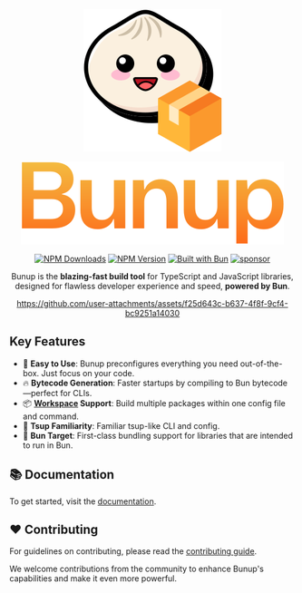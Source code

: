 <!-- markdownlint-disable first-line-h1 -->

<!-- markdownlint-start-capture -->
<!-- markdownlint-disable-file no-inline-html -->
<div align="center">

  <!-- markdownlint-disable-next-line no-alt-text -->

![Logo](https://raw.githubusercontent.com/arshad-yaseen/bunup/refs/heads/main/docs/public/logo.svg)

![Bunup](https://raw.githubusercontent.com/arshad-yaseen/bunup/refs/heads/main/assets/bunup-title.svg)

[![NPM Downloads](https://img.shields.io/npm/dm/bunup?logo=data%3Aimage%2Fsvg%2Bxml%3Bbase64%2CPHN2ZyB4bWxucz0iaHR0cDovL3d3dy53My5vcmcvMjAwMC9zdmciIGhlaWdodD0iMjRweCIgdmlld0JveD0iMCAtOTYwIDk2MCA5NjAiIHdpZHRoPSIyNHB4IiBmaWxsPSIjMDAwMDAwIj48cGF0aCBkPSJNNDgwLTMyMCAyODAtNTIwbDU2LTU4IDEwNCAxMDR2LTMyNmg4MHYzMjZsMTA0LTEwNCA1NiA1OC0yMDAgMjAwWk0xNjAtMTYwdi0yMDBoODB2MTIwaDQ4MHYtMTIwaDgwdjIwMEgxNjBaIi8%2BPC9zdmc%2B&labelColor=ffc44e&color=212121)](https://www.npmjs.com/package/bunup) [![NPM Version](https://img.shields.io/npm/v/bunup?logo=npm&logoColor=212121&label=version&labelColor=ffc44e&color=212121)](https://npmjs.com/package/bunup) [![Built with Bun](https://img.shields.io/badge/Built_with-Bun-fbf0df?logo=bun&labelColor=212121)](https://bun.sh) [![sponsor](https://img.shields.io/badge/sponsor-EA4AAA?logo=githubsponsors&labelColor=FAFAFA)](https://github.com/sponsors/arshad-yaseen)

Bunup is the **blazing-fast build tool** for TypeScript and JavaScript libraries, designed for flawless developer experience and speed, **powered by Bun**.



https://github.com/user-attachments/assets/f25d643c-b637-4f8f-9cf4-bc9251a14030



</div>
<!-- markdownlint-restore -->

## Key Features

- 🚀 **Easy to Use**: Bunup preconfigures everything you need out-of-the-box. Just focus on your code.
- 🔥 **Bytecode Generation**: Faster startups by compiling to Bun bytecode—perfect for CLIs.
- 📦 **[Workspace](https://bunup.dev/docs/guide/workspaces) Support**: Build multiple packages within one config file and command.
- 🔄 **Tsup Familiarity**: Familiar tsup-like CLI and config.
- 🎯 **Bun Target**: First-class bundling support for libraries that are intended to run in Bun.

## 📚 Documentation

To get started, visit the [documentation](https://bunup.dev/docs).

## ❤️ Contributing

For guidelines on contributing, please read the [contributing guide](../../CONTRIBUTING.md).

We welcome contributions from the community to enhance Bunup's capabilities and make it even more powerful.
